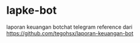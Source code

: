# lapke-bot
laporan keuangan botchat telegram reference dari https://github.com/tegohsx/laporan-keuangan-bot
